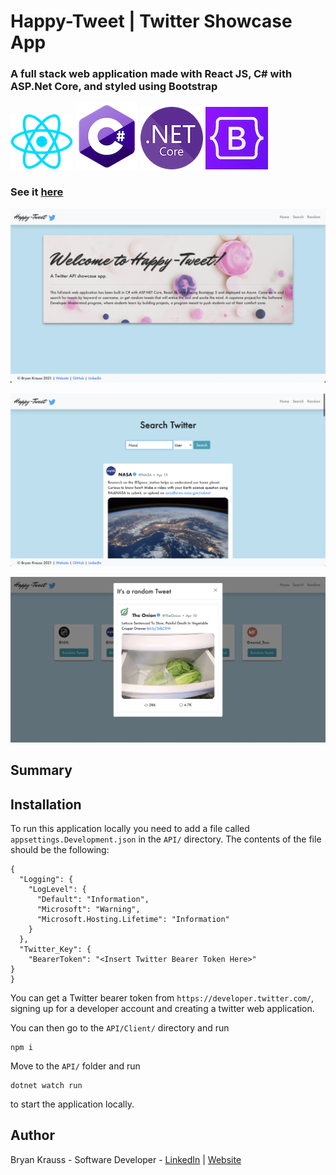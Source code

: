 # Happy-Tweet | Twitter Showcase App

### A full stack web application made with React JS, C# with ASP.Net Core, and styled using Bootstrap

![html](README_assets/React_Logo.png)
![csharp](README_assets/Csharp_Logo.png)
![dotnet](README_assets/NET_Core_Logo.png)
![css](README_assets/Bootstrap_Logo.png)

### See it [here](https://happy-tweet.azurewebsites.net/)

![Screenshot](README_assets/screenshot.png)

![Screenshot3](README_assets/screenshot1.png)

![Screenshot2](README_assets/screenshot2.png)

## Summary


## Installation

To run this application locally you need to add a file called `appsettings.Development.json` in the `API/` directory. The contents of the file should be the following:

```
{
  "Logging": {
    "LogLevel": {
      "Default": "Information",
      "Microsoft": "Warning",
      "Microsoft.Hosting.Lifetime": "Information"
    }
  },
  "Twitter_Key": {
    "BearerToken": "<Insert Twitter Bearer Token Here>"
}
}
```

You can get a Twitter bearer token from `https://developer.twitter.com/`, signing up for a developer account and creating a twitter web application.

You can then go to the `API/Client/` directory and run

```
npm i
```

Move to the `API/` folder and run

```
dotnet watch run
```

to start the application locally.

## Author

Bryan Krauss - Software Developer - [LinkedIn](https://www.linkedin.com/in/bryan-krauss-556b3a200/) | [Website](https://bryankrauss.ca/)